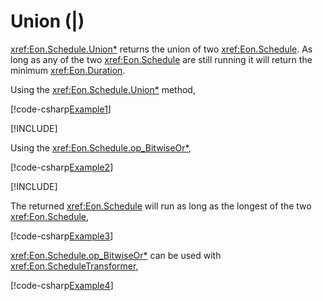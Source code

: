 ﻿# Union (|)

<xref:Eon.Schedule.Union*> returns the union of two <xref:Eon.Schedule>.
As long as any of the two <xref:Eon.Schedule> are still running it will
return the minimum <xref:Eon.Duration>.

Using the <xref:Eon.Schedule.Union*> method,

[!code-csharp[Example1](../../../Eon.Tests/Examples/UnionTests.cs#Example1)]

[!INCLUDE[](../../../Eon.Tests/Examples/__examples__/UnionTests.Case1.md)]

Using the <xref:Eon.Schedule.op_BitwiseOr*>,

[!code-csharp[Example2](../../../Eon.Tests/Examples/UnionTests.cs#Example2)]

[!INCLUDE[](../../../Eon.Tests/Examples/__examples__/UnionTests.Case2.md)]

The returned <xref:Eon.Schedule> will run as long as the longest of the two
<xref:Eon.Schedule>,

[!code-csharp[Example3](../../../Eon.Tests/Examples/UnionTests.cs#Example3)]

<xref:Eon.Schedule.op_BitwiseOr*> can be used with
<xref:Eon.ScheduleTransformer>,

[!code-csharp[Example4](../../../Eon.Tests/Examples/UnionTests.cs#Example4)]
